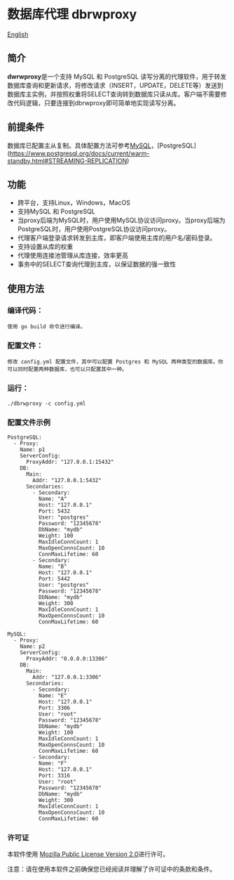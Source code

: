 # 数据库代理 dbrwproxy
[English](README.md)
## 简介

**dwrwproxy**是一个支持 MySQL 和 PostgreSQL 读写分离的代理软件，用于转发数据库查询和更新请求，将修改请求（INSERT，UPDATE，DELETE等）发送到数据库主实例，并按照权重将SELECT查询转到数据库只读从库。客户端不需要修改代码逻辑，只要连接到dbrwproxy即可简单地实现读写分离。

## 前提条件
数据库已配置主从复制。具体配置方法可参考[MySQL](https://www.postgresql.org/docs/current/warm-standby.html#STREAMING-REPLICATION)，[PostgreSQL] (https://www.postgresql.org/docs/current/warm-standby.html#STREAMING-REPLICATION)

## 功能
* 跨平台，支持Linux，Windows，MacOS
* 支持MySQL 和 PostgreSQL
* 当proxy后端为MySQL时，用户使用MySQL协议访问proxy。当proxy后端为PostgreSQL时，用户使用PostgreSQL协议访问proxy。
* 代理客户端登录请求转发到主库，即客户端使用主库的用户名/密码登录。
* 支持设置从库的权重
* 代理使用连接池管理从库连接，效率更高
* 事务中的SELECT查询代理到主库，以保证数据的强一致性

## 使用方法

### 编译代码：
    使用 go build 命令进行编译。

### 配置文件：
    修改 config.yml 配置文件，其中可以配置 Postgres 和 MySQL 两种类型的数据库。你可以同时配置两种数据库，也可以只配置其中一种。

### 运行：
    ./dbrwproxy -c config.yml

### 配置文件示例

```
PostgreSQL:
  - Proxy:
    Name: p1
    ServerConfig:
      ProxyAddr: "127.0.0.1:15432"
    DB:
      Main:
        Addr: "127.0.0.1:5432"
      Secondaries:
        - Secondary:
          Name: "A"
          Host: "127.0.0.1"
          Port: 5432
          User: "postgres"
          Password: "12345678"
          DbName: "mydb"
          Weight: 100
          MaxIdleConnCount: 1
          MaxOpenConnsCount: 10
          ConnMaxLifetime: 60
        - Secondary:
          Name: "B"
          Host: "127.0.0.1"
          Port: 5442
          User: "postgres"
          Password: "12345678"
          DbName: "mydb"
          Weight: 300
          MaxIdleConnCount: 1
          MaxOpenConnsCount: 10
          ConnMaxLifetime: 60

MySQL:
  - Proxy:
    Name: p2
    ServerConfig:
      ProxyAddr: "0.0.0.0:13306"
    DB:
      Main:
        Addr: "127.0.0.1:3306"
      Secondaries:
        - Secondary:
          Name: "E"
          Host: "127.0.0.1"
          Port: 3306
          User: "root"
          Password: "12345678"
          DbName: "mydb"
          Weight: 100
          MaxIdleConnCount: 1
          MaxOpenConnsCount: 10
          ConnMaxLifetime: 60
        - Secondary:
          Name: "F"
          Host: "127.0.0.1"
          Port: 3316
          User: "root"
          Password: "12345678"
          DbName: "mydb"
          Weight: 300
          MaxIdleConnCount: 1
          MaxOpenConnsCount: 10
          ConnMaxLifetime: 60
```

### 许可证

本软件使用 [Mozilla Public License Version 2.0](LICENSE)进行许可。

注意：请在使用本软件之前确保您已经阅读并理解了许可证中的条款和条件。

